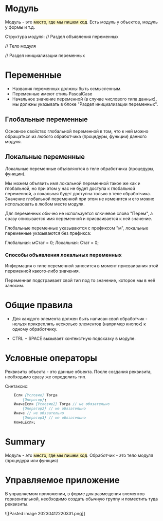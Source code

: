 # Модуль
Модуль - это <mark style="background: #FFF3A3A6;">место, где мы пишем код</mark>.
Есть модуль у объектов, модуль у формы и т.д.

Структура модуля:
// Раздел объявления переменных

// Тело модуля

// Раздел инициализации переменных

# Переменные
- Названия переменных должны быть осмысленным.
- Переменные имеют стиль PascalCase
- Начальное значение переменной (в случае числового типа данных), мы должны указывать в блоке "Раздел инициализации переменных".

## Глобальные переменные
Основное свойство глобальной переменной в том, что к ней можно обращаться из любого обработчика (процедуры, функции) данного модуля.

## Локальные переменные
Локальные переменные объявляются в теле обработчика (процедуры, функции). 

Мы можем объявить имя локальной переменной такое же как и глобальной, но при этом у нас не будет доступа к глобальной переменной, а локальная будет доступна только в теле обработчика. Значение глобальной переменной при этом не изменится и его можно использовать в любом месте модуля.

Для переменных обычно не используется ключевое слово "Перем", а сразу описывается имя переменной и присваивается к ней значение.

Глобальные переменные указываются с префиксом "м", локальные переменные указываются без префикса:

Глобальная: мСтат = 0;
Локальная: Стат = 0;
### Способы объявления локальных переменных
Информация о типе переменной заносится в момент присваивания этой переменной какого-либо значения.

Переменная подстраивает свой тип под то значение, которое мы в неё заносим.
# Общие правила
- Для каждого элемента должен быть написан свой обработчик - нельзя прикреплять несколько элементов (например кнопок) к одному обработчику.

- CTRL + SPACE вызывает контекстную подсказку в модуле.
# Условные операторы
Реквизиты объекта - это данные объекта.
После создания реквизита, необходимо сразу же определить тип.

Синтаксис:
~~~pascal
	Если {Условие} Тогда
		{Оператор};
	ИначеЕсли {Условие2} Тогда // не обязательно
		{Оператор2} // не обязательно
	Иначе // не обязательно
		{Оператор3} // не обязательно
	КонецЕсли;
~~~

# Summary
Модуль - это <mark style="background: #FFF3A3A6;">место, где мы пишем код</mark>.
Обработчик - это тело модуля (процедура или функция)


# Управляемое приложение
В управляемом приложении, в форме для размещения элементов горизонтальной, необходимо создать обычную группу и поместить туда реквизиты.

![[Pasted image 20230412220331.png]]

